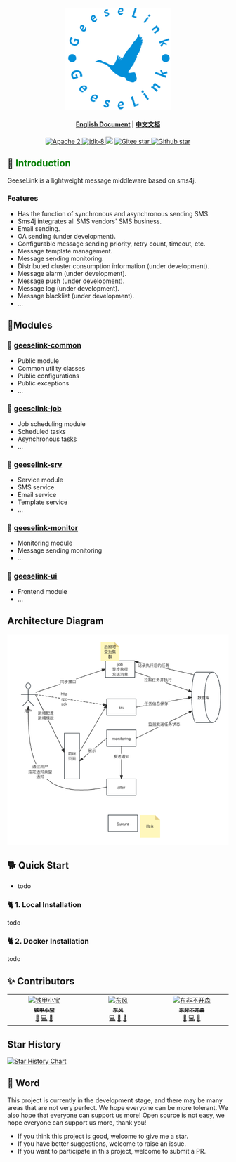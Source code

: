 <p align="center">
  <a href="todo">
     <img alt="geeselink" src="./doc/images/logo.png" width="240">
  </a>
</p>

<h4 align="center">
<a href="README_CN.md">English Document</a> | <a href="README_CN.md">中文文档</a>
</h4>


<p align="center">
    <a target="_blank" href="https://www.apache.org/licenses/LICENSE-2.0.txt">
		<img src="https://img.shields.io/:license-Apache2-blue.svg" alt="Apache 2" />
	</a>
    <a target="_blank" href="https://www.oracle.com/java/technologies/javase/javase-jdk8-downloads.html">
		<img src="https://img.shields.io/badge/JDK-8-green.svg" alt="jdk-8" />
	</a>
        <img src="https://img.shields.io/badge/SpringBoot-v2.x-blue">
    <a target="_blank" href='https://gitee.com/tiejia-xiaobao/geese-link'>
		<img src='https://gitee.com/tiejia-xiaobao/geese-link/badge/star.svg' alt='Gitee star'/>
	</a>
    <a target="_blank" href='https://github.com/TJxiaobao/GeeseLink'>
		<img src="https://img.shields.io/github/stars/TJxiaobao/GeeseLink.svg?logo=github" alt="Github star"/>
	</a>
</p>

## 🎡 <font color="green">Introduction</font>
GeeseLink is a lightweight message middleware based on sms4j.

### Features
- Has the function of synchronous and asynchronous sending SMS.
- Sms4j integrates all SMS vendors' SMS business.
- Email sending.
- OA sending (under development).
- Configurable message sending priority, retry count, timeout, etc.
- Message template management.
- Message sending monitoring.
- Distributed cluster consumption information (under development).
- Message alarm (under development).
- Message push (under development).
- Message log (under development).
- Message blacklist (under development).
- ...

## 🥐Modules

### 🍔 [geeselink-common](./geeselink-common)
- Public module
- Common utility classes
- Public configurations
- Public exceptions
- ...

### 🍟 [geeselink-job](./geeselink-job)
- Job scheduling module
- Scheduled tasks
- Asynchronous tasks
- ...

### 🍕 [geeselink-srv](./geeselink-srv)
- Service module
- SMS service
- Email service
- Template service
- ...

### 🍦 [geeselink-monitor](./geeselink-monitor)
- Monitoring module
- Message sending monitoring
- ...

### 🍨 [geeselink-ui](./geeselink-ui)
- Frontend module
- ...

## Architecture Diagram
![geeselink](./doc/images/system_architecture.png)

## 🐕 Quick Start

- todo

### 🐈 1. Local Installation
todo

### 🐈 2. Docker Installation
todo

## ✨ Contributors
<table>
  <tbody>
    <tr>
      <td align="center" valign="top" width="14.28%"><a href="https://github.com/TJxiaobao"><img src="https://avatars.githubusercontent.com/u/85919258?v=4?s=100" width="100px;" alt="铁甲小宝"/><br /><sub><b>铁甲小宝</b></sub></a><br /><a href="https://github.com/GeeseLink/issues?q=author%TJxiaobao" title="Design">🎨</a> <a href="https://github.com/GeeseLink/commits?author=TJxiaobao" title="Code">💻</a> <a href="https://github.com/GeeseLink/commits?author=TJxiaobao" title="Documentation">📖</a></td>
      <td align="center" valign="top" width="14.28%"><a href="https://github.com/ZY945"><img src="https://avatars.githubusercontent.com/u/74083801?v=4?s=100" width="100px;" alt="东风"/><br /><sub><b>东风</b></sub></a><br /><a href="https://github.com/GeeseLink/commits?author=ZY945" title="Code">💻</a> <a href="#design-ZY945" title="Design">🎨</a> <a href="https://github.com/GeeseLink/commits?author=ZY945" title="Documentation">📖</a></td>
      <td align="center" valign="top" width="14.28%"><a href="https://github.com/forcejie"><img src="https://avatars.githubusercontent.com/u/106960734?v=4?s=100" width="100px;" alt="东非不开森"/><br /><sub><b>东非不开森</b></sub></a><br /><a href="https://github.com/GeeseLink/issues?q=author%forcejie" title="Design">🎨</a> <a href="https://github.com/GeeseLink/commits?author=forcejie" title="Code">💻</a> <a href="https://github.com/GeeseLink/commits?author=forcejie" title="Documentation">📖</a></td>
    </tr>
    </tbody>
</table>

## Star History
[![Star History Chart](https://api.star-history.com/svg?repos=TJxiaobao/GeeseLink&type=Date)](https://star-history.com/#TJxiaobao/GeeseLink&Date)

## 🍔 Word
This project is currently in the development stage, and there may be many areas that are not very perfect. We hope everyone can be more tolerant. We also hope that everyone can support us more!
Open source is not easy, we hope everyone can support us more, thank you!
- If you think this project is good, welcome to give me a star.
- If you have better suggestions, welcome to raise an issue.
- If you want to participate in this project, welcome to submit a PR.